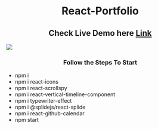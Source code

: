<h1 align="center"> React-Portfolio </h1>
<h2 align="center">Check Live Demo here <a href="https://rishunayak.github.io/"> Link </a> </h2>

<img src="https://media.discordapp.net/attachments/702481980025077853/1036339092687953940/unknown.png?width=1379&height=676"  />

<h3 align="center"> Follow the Steps To Start </h3>

<ul>
  <li>npm i</li>
  <li>npm i react-icons</li>
   <li>npm i react-scrollspy</li>
   <li>npm i react-vertical-timeline-component</li>
   <li>npm i typewriter-effect</li>
   <li>npm i @splidejs/react-splide</li>
  <li>npm i react-github-calendar</li>
  <li>npm start</li>
  </ul>

